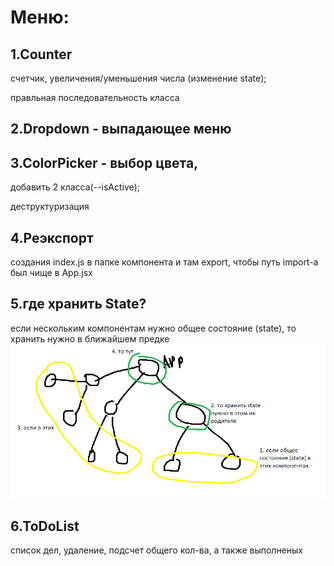 # Меню:

## 1.Counter

счетчик, увеличения/уменьшения числа (изменение state);

правльная последовательность класса

## 2.Dropdown - выпадающее меню

## 3.ColorPicker - выбор цвета,

добавить 2 класса(--isActive);

деструктуризация

## 4.Реэкспорт

создания index.js в папке компонента и там export, чтобы путь import-a был чище
в App.jsx

## 5.где хранить State?

если нескольким компонентам нужно общее состояние (state), то хранить нужно в
ближайшем предке
![where to save state for few components, if they have similar state](./assets/howToSaveState.png)

## 6.ToDoList
список дел, удаление, подсчет общего кол-ва, а также выполненых
